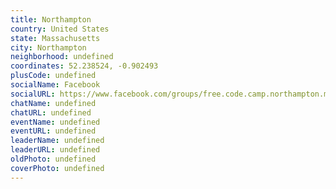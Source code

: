 ```yaml
---
title: Northampton
country: United States
state: Massachusetts
city: Northampton
neighborhood: undefined
coordinates: 52.238524, -0.902493
plusCode: undefined
socialName: Facebook
socialURL: https://www.facebook.com/groups/free.code.camp.northampton.mass
chatName: undefined
chatURL: undefined
eventName: undefined
eventURL: undefined
leaderName: undefined
leaderURL: undefined
oldPhoto: undefined
coverPhoto: undefined
---
```

